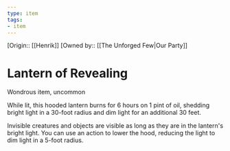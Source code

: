 ```yaml
---
type: item
tags:
- item
---
```

[Origin:: [[Henrik]]
[Owned by:: [[The Unforged Few|Our Party]]
# Lantern of Revealing 
Wondrous item, uncommon 

While lit, this hooded lantern burns for 6 hours on 1 pint of oil, shedding bright light in a 30-foot radius and dim light for an additional 30 feet. 

Invisible creatures and objects are visible as long as they are in the lantern's bright light. You can use an action to lower the hood, reducing the light to dim light in a 5-foot radius.